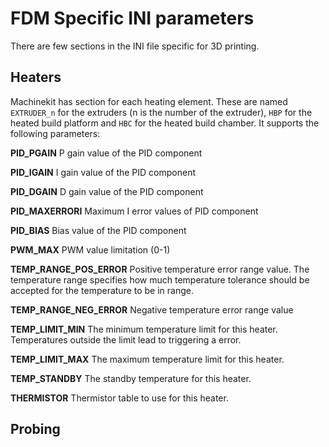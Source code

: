 # FDM Specific INI parameters
There are few sections in the INI file specific for 3D printing.

## Heaters

Machinekit has section for each heating element. These are named `EXTRUDER_n` for the extruders (n is the number of the extruder), `HBP` for the heated build platform and `HBC` for the heated build chamber. It supports the following parameters:


**PID_PGAIN** P gain value of the PID component

**PID_IGAIN** I gain value of the PID component

**PID_DGAIN** D gain value of the PID component

**PID_MAXERRORI** Maximum I error values of PID component

**PID_BIAS** Bias value of the PID component

**PWM_MAX** PWM value limitation (0-1)

**TEMP_RANGE_POS_ERROR** Positive temperature error range value. The temperature range specifies how much temperature tolerance should be accepted for the temperature to be in range.

**TEMP_RANGE_NEG_ERROR** Negative temperature error range value

**TEMP_LIMIT_MIN** The minimum temperature limit for this heater. Temperatures outside the limit lead to triggering a error.

**TEMP_LIMIT_MAX** The maximum temperature limit for this heater.

**TEMP_STANDBY** The standby temperature for this heater.

**THERMISTOR** Thermistor table to use for this heater.

## Probing